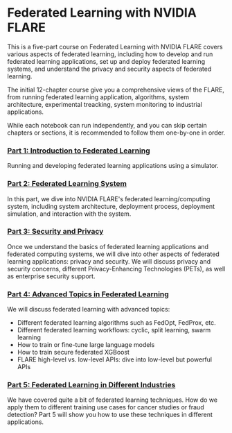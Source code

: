 # Federated Learning with NVIDIA FLARE 

This is a five-part course on Federated Learning with NVIDIA FLARE covers various aspects of federated learning, including how to develop and run federated learning applications, set up and deploy federated learning systems, and understand the privacy and security aspects of federated learning. 

The initial 12-chapter course give you a comprehensive views of the FLARE, from running federated learning application, algorithms, system architecture, experimental treacking, system monitoring to industrial applications. 

 While each notebook can run independently, and you can skip certain chapters or sections, it is recommended to follow them one-by-one in order.

### [Part 1: Introduction to Federated Learning](./part-1_federated_learning_introduction/part_1_introduction.ipynb)

Running and developing federated learning applications using a simulator.

### [Part 2: Federated Learning System](./part-2_federated_learning_system/part-2_introduction.ipynb)

In this part, we dive into NVIDIA FLARE's federated learning/computing system, including system architecture, deployment process, deployment simulation, and interaction with the system.

### [Part 3: Security and Privacy](./part-3_security_and_privacy/part-3_introduction.ipynb)

Once we understand the basics of federated learning applications and federated computing systems, we will dive into other aspects of federated learning applications: privacy and security. We will discuss privacy and security concerns, different Privacy-Enhancing Technologies (PETs), as well as enterprise security support.

### [Part 4: Advanced Topics in Federated Learning](./part-4_advanced_federated_learning/part-4_introduction.ipynb)

We will discuss federated learning with advanced topics:

* Different federated learning algorithms such as FedOpt, FedProx, etc.
* Different federated learning workflows: cyclic, split learning, swarm learning
* How to train or fine-tune large language models
* How to train secure federated XGBoost
* FLARE high-level vs. low-level APIs: dive into low-level but powerful APIs

### [Part 5: Federated Learning in Different Industries](./part-5_federated_learning_applications_in_industries/part-5_introduction.ipynb)

We have covered quite a bit of federated learning techniques. How do we apply them to different training use cases for cancer studies or fraud detection? Part 5 will show you how to use these techniques in different applications.